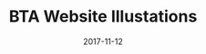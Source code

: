---
layout: art-post
title: BTA Website Illustations

images:
  - public_id: portfolio/ava_ynot_lot
    details: Ava at the YNOT Lot
  - public_id: portfolio/jamie_grace
    details: Jamie Grace at Red Emmas
  - public_id: portfolio/city_hall
    details: Rally at Baltimore City Hall
  - public_id: portfolio/trans_pride
    details: Trans Pride
categories: [art, digital]
tags: [vector, color, graphic-design, illustration, trans, bta]
date: 2017-11-12
---